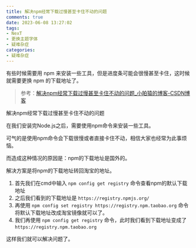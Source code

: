 ```yaml
---
title: 解决npm经常下载过慢甚至卡住不动的问题
comments: true
date: 2023-06-08 13:27:02
tags:
- NexT
- 更换主题字体
- 疑难杂症
categories:
- 疑难杂症
---
```


有些时候需要用 npm 来安装一些工具，但是进度条可能会很慢甚至卡住，这时候就需要更换 npm 的下载地址了。

<!-- more -->
> 参考：[解决npm经常下载过慢甚至卡住不动的问题_小㿟猿的博客-CSDN博客](https://blog.csdn.net/l13501058595/article/details/105762028)

解决npm经常下载过慢甚至卡住不动的问题

在我们安装完Node.js之后，需要使用npm命令来安装一些工具。

可气的是使用npm命令会下载很慢或者直接卡住不动，相信大家也经常为此事烦恼。

而造成这种情况的原因是：npm的下载地址是国外的。

解决方案是将npm的下载地址转回淘宝的地址。
1. 首先我们在cmd中输入 `npm config get registry` 命令查看npm的默认下载地址
2. 之后我们看到的下载地址是 `https://registry.npmjs.org/`
3. 再使用 `npm config set registry https://registry.npm.taobao.org` 命令将默认下载地址改成淘宝镜像就可以了。
4. 我们再使用 `npm config get registry` 命令，此时我们看到下载地址变成了`https://registry.npm.taobao.org`

这样我们就可以解决问题了。